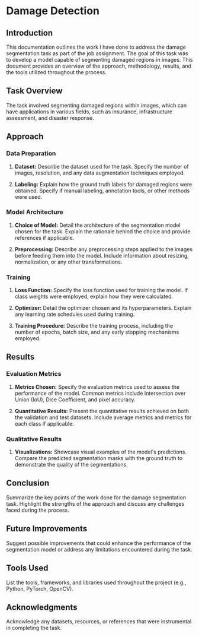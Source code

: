 # Damage Detection

## Introduction

This documentation outlines the work I have done to address the damage segmentation task as part of the job assignment. The goal of this task was to develop a model capable of segmenting damaged regions in images. This document provides an overview of the approach, methodology, results, and the tools utilized throughout the process.

## Task Overview

The task involved segmenting damaged regions within images, which can have applications in various fields, such as insurance, infrastructure assessment, and disaster response.

## Approach

### Data Preparation

1. **Dataset:** Describe the dataset used for the task. Specify the number of images, resolution, and any data augmentation techniques employed.

2. **Labeling:** Explain how the ground truth labels for damaged regions were obtained. Specify if manual labeling, annotation tools, or other methods were used.

### Model Architecture

1. **Choice of Model:** Detail the architecture of the segmentation model chosen for the task. Explain the rationale behind the choice and provide references if applicable.

2. **Preprocessing:** Describe any preprocessing steps applied to the images before feeding them into the model. Include information about resizing, normalization, or any other transformations.

### Training

1. **Loss Function:** Specify the loss function used for training the model. If class weights were employed, explain how they were calculated.

2. **Optimizer:** Detail the optimizer chosen and its hyperparameters. Explain any learning rate schedules used during training.

3. **Training Procedure:** Describe the training process, including the number of epochs, batch size, and any early stopping mechanisms employed.

## Results

### Evaluation Metrics

1. **Metrics Chosen:** Specify the evaluation metrics used to assess the performance of the model. Common metrics include Intersection over Union (IoU), Dice Coefficient, and pixel accuracy.

2. **Quantitative Results:** Present the quantitative results achieved on both the validation and test datasets. Include average metrics and metrics for each class if applicable.

### Qualitative Results

1. **Visualizations:** Showcase visual examples of the model's predictions. Compare the predicted segmentation masks with the ground truth to demonstrate the quality of the segmentations.

## Conclusion

Summarize the key points of the work done for the damage segmentation task. Highlight the strengths of the approach and discuss any challenges faced during the process.

## Future Improvements

Suggest possible improvements that could enhance the performance of the segmentation model or address any limitations encountered during the task.

## Tools Used

List the tools, frameworks, and libraries used throughout the project (e.g., Python, PyTorch, OpenCV).

## Acknowledgments

Acknowledge any datasets, resources, or references that were instrumental in completing the task.
